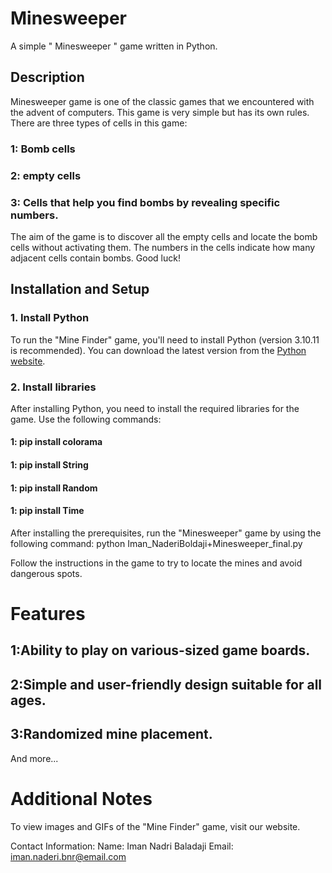 # Minesweeper
A simple " Minesweeper " game written in Python.

## Description

Minesweeper game is one of the classic games that we encountered with the advent of computers. This game is very simple but has its own rules.
There are three types of cells in this game:

### 1: Bomb cells
### 2: empty cells
### 3: Cells that help you find bombs by revealing specific numbers.
The aim of the game is to discover all the empty cells and locate the bomb cells without activating them. The numbers in the cells indicate how many adjacent cells contain bombs. Good luck!

## Installation and Setup

### 1. Install Python

To run the "Mine Finder" game, you'll need to install Python (version 3.10.11 is recommended). You can download the latest version from the [Python website](https://www.python.org/downloads/).

### 2. Install libraries

After installing Python, you need to install the required libraries for the game. Use the following commands:
#### 1: pip install colorama
#### 1: pip install String
#### 1: pip install Random
#### 1: pip install Time

After installing the prerequisites, run the "Minesweeper" game by using the following command:
python Iman_NaderiBoldaji+Minesweeper_final.py

Follow the instructions in the game to try to locate the mines and avoid dangerous spots.

# Features

## 1:Ability to play on various-sized game boards.
## 2:Simple and user-friendly design suitable for all ages.
## 3:Randomized mine placement.
And more...



# Additional Notes
To view images and GIFs of the "Mine Finder" game, visit our website.

Contact Information:
Name: Iman Nadri Baladaji
Email: iman.naderi.bnr@email.com





